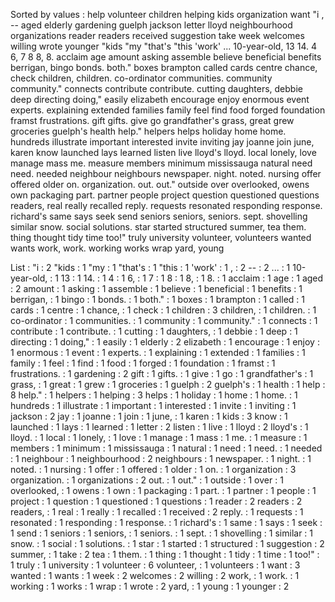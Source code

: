 Sorted by values :
help volunteer children helping kids organization want "i , -- aged elderly gardening guelph jackson letter lloyd neighbourhood organizations reader readers received suggestion take week welcomes willing wrote younger "kids "my "that's "this 'work' ... 10-year-old, 13 14. 4 6, 7 8 8, 8. acclaim age amount asking assemble believe beneficial benefits berrigan, bingo bonds. both." boxes brampton called cards centre chance, check children, children. co-ordinator communities. community community." connects contribute contribute. cutting daughters, debbie deep directing doing," easily elizabeth encourage enjoy enormous event experts. explaining extended families family feel find food forged foundation framst frustrations. gift gifts. give go grandfather's grass, great grew groceries guelph's health help." helpers helps holiday home home. hundreds illustrate important interested invite inviting jay joanne join june, karen know launched lays learned listen live lloyd's lloyd. local lonely, love manage mass me. measure members minimum mississauga natural need need. needed neighbour neighbours newspaper. night. noted. nursing offer offered older on. organization. out. out." outside over overlooked, owens own packaging part. partner people project question questioned questions readers, real really recalled reply. requests resonated responding response. richard's same says seek send seniors seniors, seniors. sept. shovelling similar snow. social solutions. star started structured summer, tea them. thing thought tidy time too!" truly university volunteer, volunteers wanted wants work, work. working works wrap yard, young 

List :
"i : 2
"kids : 1
"my : 1
"that's : 1
"this : 1
'work' : 1
, : 2
-- : 2
... : 1
10-year-old, : 1
13 : 1
14. : 1
4 : 1
6, : 1
7 : 1
8 : 1
8, : 1
8. : 1
acclaim : 1
age : 1
aged : 2
amount : 1
asking : 1
assemble : 1
believe : 1
beneficial : 1
benefits : 1
berrigan, : 1
bingo : 1
bonds. : 1
both." : 1
boxes : 1
brampton : 1
called : 1
cards : 1
centre : 1
chance, : 1
check : 1
children : 3
children, : 1
children. : 1
co-ordinator : 1
communities. : 1
community : 1
community." : 1
connects : 1
contribute : 1
contribute. : 1
cutting : 1
daughters, : 1
debbie : 1
deep : 1
directing : 1
doing," : 1
easily : 1
elderly : 2
elizabeth : 1
encourage : 1
enjoy : 1
enormous : 1
event : 1
experts. : 1
explaining : 1
extended : 1
families : 1
family : 1
feel : 1
find : 1
food : 1
forged : 1
foundation : 1
framst : 1
frustrations. : 1
gardening : 2
gift : 1
gifts. : 1
give : 1
go : 1
grandfather's : 1
grass, : 1
great : 1
grew : 1
groceries : 1
guelph : 2
guelph's : 1
health : 1
help : 8
help." : 1
helpers : 1
helping : 3
helps : 1
holiday : 1
home : 1
home. : 1
hundreds : 1
illustrate : 1
important : 1
interested : 1
invite : 1
inviting : 1
jackson : 2
jay : 1
joanne : 1
join : 1
june, : 1
karen : 1
kids : 3
know : 1
launched : 1
lays : 1
learned : 1
letter : 2
listen : 1
live : 1
lloyd : 2
lloyd's : 1
lloyd. : 1
local : 1
lonely, : 1
love : 1
manage : 1
mass : 1
me. : 1
measure : 1
members : 1
minimum : 1
mississauga : 1
natural : 1
need : 1
need. : 1
needed : 1
neighbour : 1
neighbourhood : 2
neighbours : 1
newspaper. : 1
night. : 1
noted. : 1
nursing : 1
offer : 1
offered : 1
older : 1
on. : 1
organization : 3
organization. : 1
organizations : 2
out. : 1
out." : 1
outside : 1
over : 1
overlooked, : 1
owens : 1
own : 1
packaging : 1
part. : 1
partner : 1
people : 1
project : 1
question : 1
questioned : 1
questions : 1
reader : 2
readers : 2
readers, : 1
real : 1
really : 1
recalled : 1
received : 2
reply. : 1
requests : 1
resonated : 1
responding : 1
response. : 1
richard's : 1
same : 1
says : 1
seek : 1
send : 1
seniors : 1
seniors, : 1
seniors. : 1
sept. : 1
shovelling : 1
similar : 1
snow. : 1
social : 1
solutions. : 1
star : 1
started : 1
structured : 1
suggestion : 2
summer, : 1
take : 2
tea : 1
them. : 1
thing : 1
thought : 1
tidy : 1
time : 1
too!" : 1
truly : 1
university : 1
volunteer : 6
volunteer, : 1
volunteers : 1
want : 3
wanted : 1
wants : 1
week : 2
welcomes : 2
willing : 2
work, : 1
work. : 1
working : 1
works : 1
wrap : 1
wrote : 2
yard, : 1
young : 1
younger : 2
